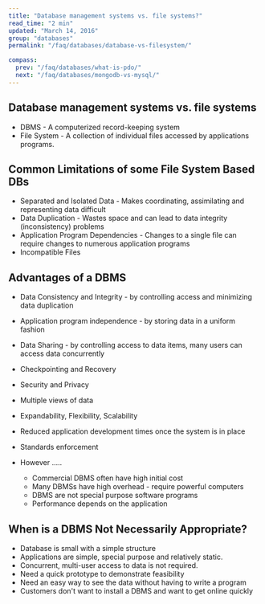 ```yaml
---
title: "Database management systems vs. file systems?"
read_time: "2 min"
updated: "March 14, 2016"
group: "databases"
permalink: "/faq/databases/database-vs-filesystem/"

compass:
  prev: "/faq/databases/what-is-pdo/"
  next: "/faq/databases/mongodb-vs-mysql/"
---
```


## Database management systems vs. file systems

* DBMS - A computerized record-keeping system
* File System - A collection of individual files accessed by applications programs.

## Common Limitations of some File System Based DBs

* Separated and Isolated Data - Makes coordinating, assimilating and representing data difficult
* Data Duplication - Wastes space and can lead to data integrity (inconsistency) problems
* Application Program Dependencies - Changes to a single file can require changes to numerous application programs
* Incompatible Files

## Advantages of a DBMS

* Data Consistency and Integrity - by controlling access and minimizing data duplication
* Application program independence - by storing data in a uniform fashion
* Data Sharing - by controlling access to data items, many users can access data concurrently
* Checkpointing and Recovery
* Security and Privacy
* Multiple views of data
* Expandability, Flexibility, Scalability
* Reduced application development times once the system is in place
* Standards enforcement

* However .....
  * Commercial DBMS often have high initial cost
  * Many DBMSs have high overhead - require powerful computers
  * DBMS are not special purpose software programs
  * Performance depends on the application


## When is a DBMS Not Necessarily Appropriate?

* Database is small with a simple structure
* Applications are simple, special purpose and relatively static.
* Concurrent, multi-user access to data is not required.
* Need a quick prototype to demonstrate feasibility
* Need an easy way to see the data without having to write a program
* Customers don't want to install a DBMS and want to get online quickly
